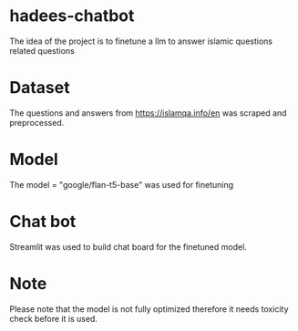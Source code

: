 # hadees-chatbot
The idea of the project is to finetune a llm to answer islamic questions related questions

# Dataset
The questions and answers from https://islamqa.info/en was scraped and preprocessed.

# Model
The model = "google/flan-t5-base" was used for finetuning

# Chat bot
Streamlit was used to build chat board for the finetuned model.

# Note
Please note that the model is not fully optimized therefore it needs toxicity check before it is used.
